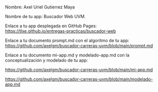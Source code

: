 Nombre:
Axel Uriel Gutierrez Maya

Nombre de tu app:
Buscador Web UVM.

Enlace a tu app desplegada en GitHub Pages:
https://tlxe.github.io/entregas-practicas/buscador-web

Enlace a tu documento prompt.md con el algoritmo de tu app:
https://github.com/axelgm/buscador-carreras-uvm/blob/main/prompt.md

Enlace a tu documento mi-app.md y modelado-app.md con la conceptualización y modelado de tu app:

https://github.com/axelgm/buscador-carreras-uvm/blob/main/mi-app.md

https://github.com/axelgm/buscador-carreras-uvm/blob/main/modelado-app.md
